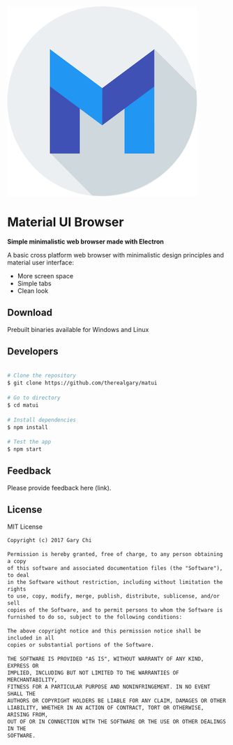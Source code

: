 ![image](./icons/rsz_icon.png)

# Material UI Browser

**Simple minimalistic web browser made with Electron**

A basic cross platform web browser with minimalistic design principles and material user interface:

- More screen space
- Simple tabs
- Clean look

## Download

Prebuilt binaries available for Windows and Linux

## Developers

```bash

# Clone the repository
$ git clone https://github.com/therealgary/matui

# Go to directory
$ cd matui

# Install dependencies
$ npm install 

# Test the app
$ npm start

```

## Feedback

Please provide feedback here (link).


## License

MIT License

    Copyright (c) 2017 Gary Chi

    Permission is hereby granted, free of charge, to any person obtaining a copy
    of this software and associated documentation files (the "Software"), to deal
    in the Software without restriction, including without limitation the rights
    to use, copy, modify, merge, publish, distribute, sublicense, and/or sell
    copies of the Software, and to permit persons to whom the Software is
    furnished to do so, subject to the following conditions:

    The above copyright notice and this permission notice shall be included in all
    copies or substantial portions of the Software.

    THE SOFTWARE IS PROVIDED "AS IS", WITHOUT WARRANTY OF ANY KIND, EXPRESS OR
    IMPLIED, INCLUDING BUT NOT LIMITED TO THE WARRANTIES OF MERCHANTABILITY,
    FITNESS FOR A PARTICULAR PURPOSE AND NONINFRINGEMENT. IN NO EVENT SHALL THE
    AUTHORS OR COPYRIGHT HOLDERS BE LIABLE FOR ANY CLAIM, DAMAGES OR OTHER
    LIABILITY, WHETHER IN AN ACTION OF CONTRACT, TORT OR OTHERWISE, ARISING FROM,
    OUT OF OR IN CONNECTION WITH THE SOFTWARE OR THE USE OR OTHER DEALINGS IN THE
    SOFTWARE.